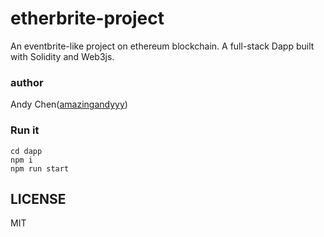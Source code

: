 # etherbrite-project
An eventbrite-like project on ethereum blockchain. A full-stack Dapp built with Solidity and Web3js.

### author 
Andy Chen([amazingandyyy](https://github.com/amazingandyyy))

### Run it
```
cd dapp
npm i
npm run start
```

## LICENSE
MIT

